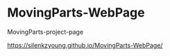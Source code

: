 # MovingParts-WebPage
MovingParts-project-page

https://silenkzyoung.github.io/MovingParts-WebPage/
